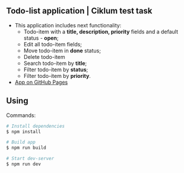 ## Todo-list application | Ciklum test task
* This application includes next functionality:
  * Todo-item with a **title, description, priority** fields and a default status - **open**;
  * Edit all todo-item fields;
  * Move todo-item in **done** status;
  * Delete todo-item
  * Search todo-item by **title**;
  * Filter todo-item by **status**;
  * Filter todo-item by **priority**.
* [App on GitHub Pages](https://romanovaleksander.github.io/todoListApp/)
 ## Using
 Commands:
 ```bash
# Install dependencies
$ npm install

# Build app
$ npm run build
 
# Start dev-server
$ npm run dev
 ```
